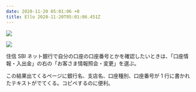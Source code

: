 ```yaml
---
date: 2020-11-20 05:01:06 +0
title: Ello 2020-11-20T05:01:06.451Z
---
```

![](https://assets1.ello.co/uploads/asset/attachment/12227977/ello-optimized-ecfb7c9a.jpg)

![](https://assets2.ello.co/uploads/asset/attachment/12227978/ello-optimized-39390521.jpg)

住信 SBI ネット銀行で自分の口座の口座番号とかを確認したいときは、「口座情報・入出金」の右の「お客さま情報照会・変更」を選ぶ。

この結果出てくるページに銀行名、支店名、口座種別、口座番号が 1 行に書かれたテキストがでてくる。コピペするのに便利。

